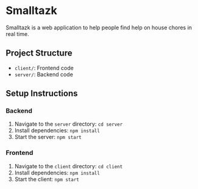 # Smalltazk

Smalltazk is a web application to help people find help on house chores in real time.

## Project Structure

- `client/`: Frontend code
- `server/`: Backend code

## Setup Instructions

### Backend

1. Navigate to the `server` directory: `cd server`
2. Install dependencies: `npm install`
3. Start the server: `npm start`

### Frontend

1. Navigate to the `client` directory: `cd client`
2. Install dependencies: `npm install`
3. Start the client: `npm start`
